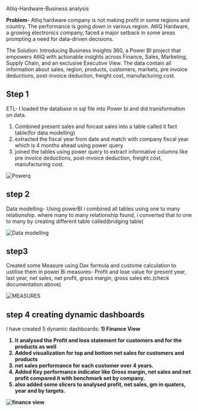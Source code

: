 <p4>Atliq-Hardware-Business analysis</p4><br>

<b>Problem</b>- Atliq hardware company is not making profit in some regions and country. The performance is going down in various region. AtliQ Hardware, a growing electronics company, faced a major setback in some areas prompting a need for data-driven decisions.

The Solution: Introducing Business Insights 360, a Power BI project that empowers AtliQ with actionable insights across Finance, Sales, Marketing, Supply Chain, and an exclusive Executive View. The data contain all information about sales, region, products, customers, markets, pre invoice deductions, post-invoice deduction, freight cost, manufacturing cost.
<br>
## Step 1
ETL- I loaded the database in sql file into Power bi and did transformation on data.
1) Combined present sales and forcast sales into a table called it fact table(for data modelling)
2) extracted the fiscal year from date and match with company fiscal year which is 4 months ahead using power query
3) joined the tables using power query to extract informative columns like  pre invoice deductions, post-invoice deduction, freight cost, manufacturing cost.

![Powerq](https://github.com/Arunsangeeta/Atliq-Hardware-sales-analysis/assets/110085545/f38c0ba5-98a5-4f33-a3e6-fd5b8214e83b)


## step 2
Data modelling- Using powerBI i combined all tables using one to many relationship. where many to many relationship found,  i converted that to one to many by creating different table called(bridging table) 


![Data modelling](https://github.com/Arunsangeeta/Atliq-Hardware-sales-analysis/assets/110085545/54469b20-ced5-428e-b98d-34aef9f7eda5)

## step3
Created some Measure using Dax formula and custome calculation to ustilise them in power Bi
measures- Profit and lose value for present year, last year, net sales, net profit, gross margin, gross sales etc.(check documentation above)

![MEASURES](https://github.com/Arunsangeeta/Atliq-Hardware-sales-analysis/assets/110085545/8c7f9dc1-1868-4008-b9d8-5907b2d3a7ba)

## step 4 creating dynamic dashboards
I have created 5 dynamic dashboards:
 <b>1) Finance View<b>
 1) It analysed the Profit and loss statement for customers and for the products as well
 2) Added visualization for top and bottom net sales for  customers and products
 3) net sales performance for each customer over 4 years.
 4) Added Key performance indicator like Gross margin, net sales and net profit compared it with benchmark set by company.
 5) also added some slicers to analysed profit, net sales, gm in quaters, year and by targets.

![finance view](https://github.com/Arunsangeeta/Atliq-Hardware-sales-analysis/assets/110085545/2ca2b5e7-d8de-430f-afa8-18d45bc949de)


